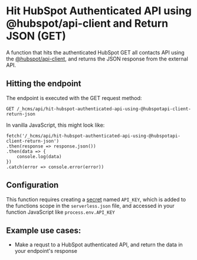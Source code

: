 # Hit HubSpot Authenticated API using @hubspot/api-client and Return JSON (GET)

A function that hits the authenticated HubSpot GET all contacts API using the [@hubspot/api-client](https://www.npmjs.com/package/@hubspot/api-client), and returns the JSON response from the external API.

## Hitting the endpoint

The endpoint is executed with the GET request method:

```
GET /_hcms/api/hit-hubspot-authenticated-api-using-@hubspotapi-client-return-json
```

In vanilla JavaScript, this might look like:

```
fetch('/_hcms/api/hit-hubspot-authenticated-api-using-@hubspotapi-client-return-json')
.then(response => response.json())
.then(data => {
    console.log(data)
})
.catch(error => console.error(error))
```

## Configuration

This function requires creating a [secret](https://developers.hubspot.com/docs/cms/features/serverless-functions#secrets) named `API_KEY`, which is added to the functions scope in the `serverless.json` file, and accessed in your function JavaScript like `process.env.API_KEY`

## Example use cases:

- Make a requst to a HubSpot authenticated API, and return the data in your endpoint's response
